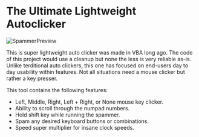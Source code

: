 # The Ultimate Lightweight Autoclicker
![SpammerPreview](https://user-images.githubusercontent.com/33048298/232170483-9c89e1e9-f638-4c9e-ae32-ff072bc5cf2e.PNG)

This is super lightweight auto clicker was made in VBA long ago. The code of this project would use a cleanup but none the less is very reliable as-is. Unlike terditional auto clickers, this one has focused on end-users day to day usability within features. Not all situations need a mouse clicker but rather a key presser.

This tool contains the following features:
- Left, Middle, Right, Left + Right, or None mouse key clicker.
- Ability to scroll through the numpad numbers.  
- Hold shift key while running the spammer.
- Spam any desired keyboard buttons or combinations. 
- Speed super multiplier for insane clock speeds.
